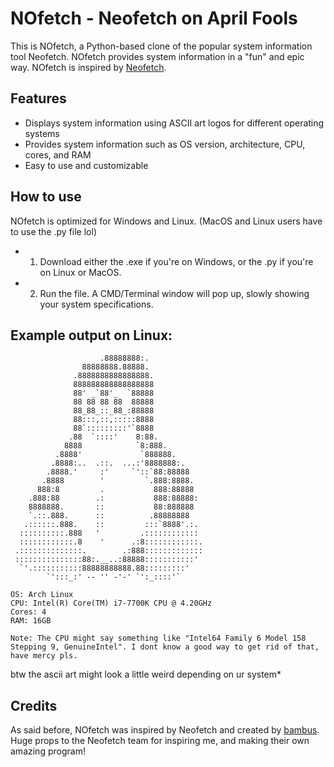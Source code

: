 # NOfetch - Neofetch on April Fools

This is NOfetch, a Python-based clone of the popular system information tool Neofetch. 
NOfetch provides system information in a "fun" and epic way. NOfetch is inspired by [Neofetch](https://github.com/dylanaraps/neofetch).

## Features 

* Displays system information using ASCII art logos for different operating systems
* Provides system information such as OS version, architecture, CPU, cores, and RAM
* Easy to use and customizable

## How to use

NOfetch is optimized for Windows and Linux. (MacOS and Linux users have to use the .py file lol)
* 1. Download either the .exe if you're on Windows, or the .py if you're on Linux or MacOS.
* 2. Run the file. A CMD/Terminal window will pop up, slowly showing your system specifications.

## Example output on Linux:

```
                    .88888888:.
                88888888.88888.
              .8888888888888888.
              888888888888888888
              88' _`88'_  `88888
              88 88 88 88  88888
              88_88_::_88_:88888
              88:::,::,:::::8888
              88`:::::::::'`8888
             .88  `::::'    8:88.
            8888            `8:888.
          .8888'             `888888.
         .8888:..  .::.  ...:'8888888:.
        .8888.'     :'     `'::`88:88888
       .8888        '         `.888:8888.
      888:8         .           888:88888
    .888:88        .:           888:88888:
    8888888.       ::           88:888888
    `.::.888.      ::          .88888888
   .::::::.888.    ::         :::`8888'.:.
  ::::::::::.888   '         .::::::::::::
  ::::::::::::.8    '      .:8::::::::::::.
 .::::::::::::::.        .:888:::::::::::::
 :::::::::::::::88:.__..:88888:::::::::::'
  `'.:::::::::::88888888888.88:::::::::'
        `':::_:' -- '' -'-' `':_::::'`

OS: Arch Linux
CPU: Intel(R) Core(TM) i7-7700K CPU @ 4.20GHz
Cores: 4
RAM: 16GB

Note: The CPU might say something like "Intel64 Family 6 Model 158 Stepping 9, GenuineIntel". I dont know a good way to get rid of that, have mercy pls.
```
btw the ascii art might look a little weird depending on ur system*

## Credits
As said before, NOfetch was inspired by Neofetch and created by [bambus](https://bambus.lol). Huge props to the Neofetch team for inspiring me,
and making their own amazing program!
